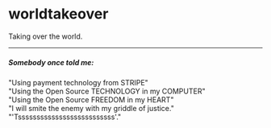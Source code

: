 # worldtakeover
Taking over the world.  

---

##### Somebody once told me:
"Using payment technology from STRIPE"  
"Using the Open Source TECHNOLOGY in my COMPUTER"  
"Using the Open Source FREEDOM in my HEART"  
"I will smite the enemy with my griddle of justice."  
"'Tssssssssssssssssssssssssss'."  
